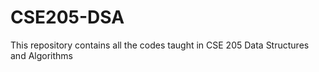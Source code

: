 # CSE205-DSA
This repository contains all the codes taught in CSE 205 Data Structures and Algorithms
